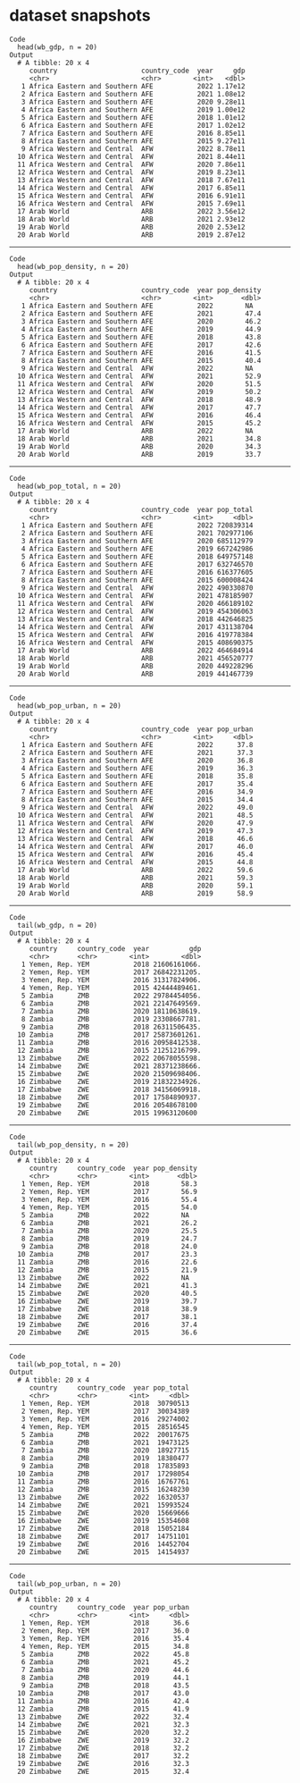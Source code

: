 # dataset snapshots

    Code
      head(wb_gdp, n = 20)
    Output
      # A tibble: 20 x 4
         country                     country_code  year     gdp
         <chr>                       <chr>        <int>   <dbl>
       1 Africa Eastern and Southern AFE           2022 1.17e12
       2 Africa Eastern and Southern AFE           2021 1.08e12
       3 Africa Eastern and Southern AFE           2020 9.28e11
       4 Africa Eastern and Southern AFE           2019 1.00e12
       5 Africa Eastern and Southern AFE           2018 1.01e12
       6 Africa Eastern and Southern AFE           2017 1.02e12
       7 Africa Eastern and Southern AFE           2016 8.85e11
       8 Africa Eastern and Southern AFE           2015 9.27e11
       9 Africa Western and Central  AFW           2022 8.78e11
      10 Africa Western and Central  AFW           2021 8.44e11
      11 Africa Western and Central  AFW           2020 7.86e11
      12 Africa Western and Central  AFW           2019 8.23e11
      13 Africa Western and Central  AFW           2018 7.67e11
      14 Africa Western and Central  AFW           2017 6.85e11
      15 Africa Western and Central  AFW           2016 6.91e11
      16 Africa Western and Central  AFW           2015 7.69e11
      17 Arab World                  ARB           2022 3.56e12
      18 Arab World                  ARB           2021 2.93e12
      19 Arab World                  ARB           2020 2.53e12
      20 Arab World                  ARB           2019 2.87e12

---

    Code
      head(wb_pop_density, n = 20)
    Output
      # A tibble: 20 x 4
         country                     country_code  year pop_density
         <chr>                       <chr>        <int>       <dbl>
       1 Africa Eastern and Southern AFE           2022        NA  
       2 Africa Eastern and Southern AFE           2021        47.4
       3 Africa Eastern and Southern AFE           2020        46.2
       4 Africa Eastern and Southern AFE           2019        44.9
       5 Africa Eastern and Southern AFE           2018        43.8
       6 Africa Eastern and Southern AFE           2017        42.6
       7 Africa Eastern and Southern AFE           2016        41.5
       8 Africa Eastern and Southern AFE           2015        40.4
       9 Africa Western and Central  AFW           2022        NA  
      10 Africa Western and Central  AFW           2021        52.9
      11 Africa Western and Central  AFW           2020        51.5
      12 Africa Western and Central  AFW           2019        50.2
      13 Africa Western and Central  AFW           2018        48.9
      14 Africa Western and Central  AFW           2017        47.7
      15 Africa Western and Central  AFW           2016        46.4
      16 Africa Western and Central  AFW           2015        45.2
      17 Arab World                  ARB           2022        NA  
      18 Arab World                  ARB           2021        34.8
      19 Arab World                  ARB           2020        34.3
      20 Arab World                  ARB           2019        33.7

---

    Code
      head(wb_pop_total, n = 20)
    Output
      # A tibble: 20 x 4
         country                     country_code  year pop_total
         <chr>                       <chr>        <int>     <dbl>
       1 Africa Eastern and Southern AFE           2022 720839314
       2 Africa Eastern and Southern AFE           2021 702977106
       3 Africa Eastern and Southern AFE           2020 685112979
       4 Africa Eastern and Southern AFE           2019 667242986
       5 Africa Eastern and Southern AFE           2018 649757148
       6 Africa Eastern and Southern AFE           2017 632746570
       7 Africa Eastern and Southern AFE           2016 616377605
       8 Africa Eastern and Southern AFE           2015 600008424
       9 Africa Western and Central  AFW           2022 490330870
      10 Africa Western and Central  AFW           2021 478185907
      11 Africa Western and Central  AFW           2020 466189102
      12 Africa Western and Central  AFW           2019 454306063
      13 Africa Western and Central  AFW           2018 442646825
      14 Africa Western and Central  AFW           2017 431138704
      15 Africa Western and Central  AFW           2016 419778384
      16 Africa Western and Central  AFW           2015 408690375
      17 Arab World                  ARB           2022 464684914
      18 Arab World                  ARB           2021 456520777
      19 Arab World                  ARB           2020 449228296
      20 Arab World                  ARB           2019 441467739

---

    Code
      head(wb_pop_urban, n = 20)
    Output
      # A tibble: 20 x 4
         country                     country_code  year pop_urban
         <chr>                       <chr>        <int>     <dbl>
       1 Africa Eastern and Southern AFE           2022      37.8
       2 Africa Eastern and Southern AFE           2021      37.3
       3 Africa Eastern and Southern AFE           2020      36.8
       4 Africa Eastern and Southern AFE           2019      36.3
       5 Africa Eastern and Southern AFE           2018      35.8
       6 Africa Eastern and Southern AFE           2017      35.4
       7 Africa Eastern and Southern AFE           2016      34.9
       8 Africa Eastern and Southern AFE           2015      34.4
       9 Africa Western and Central  AFW           2022      49.0
      10 Africa Western and Central  AFW           2021      48.5
      11 Africa Western and Central  AFW           2020      47.9
      12 Africa Western and Central  AFW           2019      47.3
      13 Africa Western and Central  AFW           2018      46.6
      14 Africa Western and Central  AFW           2017      46.0
      15 Africa Western and Central  AFW           2016      45.4
      16 Africa Western and Central  AFW           2015      44.8
      17 Arab World                  ARB           2022      59.6
      18 Arab World                  ARB           2021      59.3
      19 Arab World                  ARB           2020      59.1
      20 Arab World                  ARB           2019      58.9

---

    Code
      tail(wb_gdp, n = 20)
    Output
      # A tibble: 20 x 4
         country     country_code  year          gdp
         <chr>       <chr>        <int>        <dbl>
       1 Yemen, Rep. YEM           2018 21606161066.
       2 Yemen, Rep. YEM           2017 26842231205.
       3 Yemen, Rep. YEM           2016 31317824906.
       4 Yemen, Rep. YEM           2015 42444489461.
       5 Zambia      ZMB           2022 29784454056.
       6 Zambia      ZMB           2021 22147649569.
       7 Zambia      ZMB           2020 18110638619.
       8 Zambia      ZMB           2019 23308667781.
       9 Zambia      ZMB           2018 26311506435.
      10 Zambia      ZMB           2017 25873601261.
      11 Zambia      ZMB           2016 20958412538.
      12 Zambia      ZMB           2015 21251216799.
      13 Zimbabwe    ZWE           2022 20678055598.
      14 Zimbabwe    ZWE           2021 28371238666.
      15 Zimbabwe    ZWE           2020 21509698406.
      16 Zimbabwe    ZWE           2019 21832234926.
      17 Zimbabwe    ZWE           2018 34156069918.
      18 Zimbabwe    ZWE           2017 17584890937.
      19 Zimbabwe    ZWE           2016 20548678100 
      20 Zimbabwe    ZWE           2015 19963120600 

---

    Code
      tail(wb_pop_density, n = 20)
    Output
      # A tibble: 20 x 4
         country     country_code  year pop_density
         <chr>       <chr>        <int>       <dbl>
       1 Yemen, Rep. YEM           2018        58.3
       2 Yemen, Rep. YEM           2017        56.9
       3 Yemen, Rep. YEM           2016        55.4
       4 Yemen, Rep. YEM           2015        54.0
       5 Zambia      ZMB           2022        NA  
       6 Zambia      ZMB           2021        26.2
       7 Zambia      ZMB           2020        25.5
       8 Zambia      ZMB           2019        24.7
       9 Zambia      ZMB           2018        24.0
      10 Zambia      ZMB           2017        23.3
      11 Zambia      ZMB           2016        22.6
      12 Zambia      ZMB           2015        21.9
      13 Zimbabwe    ZWE           2022        NA  
      14 Zimbabwe    ZWE           2021        41.3
      15 Zimbabwe    ZWE           2020        40.5
      16 Zimbabwe    ZWE           2019        39.7
      17 Zimbabwe    ZWE           2018        38.9
      18 Zimbabwe    ZWE           2017        38.1
      19 Zimbabwe    ZWE           2016        37.4
      20 Zimbabwe    ZWE           2015        36.6

---

    Code
      tail(wb_pop_total, n = 20)
    Output
      # A tibble: 20 x 4
         country     country_code  year pop_total
         <chr>       <chr>        <int>     <dbl>
       1 Yemen, Rep. YEM           2018  30790513
       2 Yemen, Rep. YEM           2017  30034389
       3 Yemen, Rep. YEM           2016  29274002
       4 Yemen, Rep. YEM           2015  28516545
       5 Zambia      ZMB           2022  20017675
       6 Zambia      ZMB           2021  19473125
       7 Zambia      ZMB           2020  18927715
       8 Zambia      ZMB           2019  18380477
       9 Zambia      ZMB           2018  17835893
      10 Zambia      ZMB           2017  17298054
      11 Zambia      ZMB           2016  16767761
      12 Zambia      ZMB           2015  16248230
      13 Zimbabwe    ZWE           2022  16320537
      14 Zimbabwe    ZWE           2021  15993524
      15 Zimbabwe    ZWE           2020  15669666
      16 Zimbabwe    ZWE           2019  15354608
      17 Zimbabwe    ZWE           2018  15052184
      18 Zimbabwe    ZWE           2017  14751101
      19 Zimbabwe    ZWE           2016  14452704
      20 Zimbabwe    ZWE           2015  14154937

---

    Code
      tail(wb_pop_urban, n = 20)
    Output
      # A tibble: 20 x 4
         country     country_code  year pop_urban
         <chr>       <chr>        <int>     <dbl>
       1 Yemen, Rep. YEM           2018      36.6
       2 Yemen, Rep. YEM           2017      36.0
       3 Yemen, Rep. YEM           2016      35.4
       4 Yemen, Rep. YEM           2015      34.8
       5 Zambia      ZMB           2022      45.8
       6 Zambia      ZMB           2021      45.2
       7 Zambia      ZMB           2020      44.6
       8 Zambia      ZMB           2019      44.1
       9 Zambia      ZMB           2018      43.5
      10 Zambia      ZMB           2017      43.0
      11 Zambia      ZMB           2016      42.4
      12 Zambia      ZMB           2015      41.9
      13 Zimbabwe    ZWE           2022      32.4
      14 Zimbabwe    ZWE           2021      32.3
      15 Zimbabwe    ZWE           2020      32.2
      16 Zimbabwe    ZWE           2019      32.2
      17 Zimbabwe    ZWE           2018      32.2
      18 Zimbabwe    ZWE           2017      32.2
      19 Zimbabwe    ZWE           2016      32.3
      20 Zimbabwe    ZWE           2015      32.4


